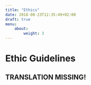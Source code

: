 ```yaml
---
title: "Ethics"
date: 2018-08-23T12:35:49+02:00
draft: true
menu: 
    about:
        weight: 3
---
```


# Ethic Guidelines

## TRANSLATION MISSING!